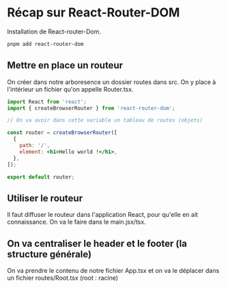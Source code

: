 # Récap sur React-Router-DOM

Installation de React-router-Dom.

```sh
pnpm add react-router-dom
```

## Mettre en place un routeur

On créer dans notre arboresence un dossier routes dans src. On y place à l'intérieur un fichier qu'on appelle Router.tsx.

```jsx
import React from 'react';
import { createBrowserRouter } from 'react-router-dom';

// On va avoir dans cette variable un tableau de routes (objets)

const router = createBrowserRouter([
  {
    path: '/',
    element: <h1>Hello world !</h1>,
  },
]);

export default router;
```

## Utiliser le routeur

Il faut diffuser le routeur dans l'application React, pour qu'elle en ait connaissance.
On va le faire dans le main.jsx/tsx.

## On va centraliser le header et le footer (la structure générale)

On va prendre le contenu de notre fichier App.tsx et on va le déplacer dans un fichier routes/Root.tsx (root : racine)
